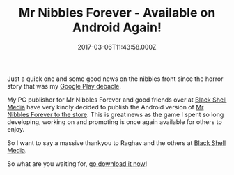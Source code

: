 ﻿---
coverImage: /posts/mr-nibbles-forever-available-on-android-again/cover.jpg
date: '2017-03-06T11:43:58.000Z'
tags:
  - android
  - ban
  - nibbles
  - publisher
  - store
  - success
title: Mr Nibbles Forever - Available on Android Again!
oldUrl: /mr-nibbles-forever/mr-nibbles-forever-available-on-android-again
---

Just a quick one and some good news on the nibbles front since the horror story that was my [Google Play debacle](https://www.mikecann.blog/misc/why-i-probably-wont-be-making-another-mobile-game-ever-again/).

My PC publisher for Mr Nibbles Forever and good friends over at [Black Shell Media](https://blackshellmedia.com/) have very kindly decided to publish the Android version of [Mr Nibbles Forever to the store](https://play.google.com/store/apps/details?id=com.blackshellmedia.mrnibblesforever). This is great news as the game I spent so long developing, working on and promoting is once again available for others to enjoy.

<!-- more -->

So I want to say a massive thankyou to Raghav and the others at [Black Shell Media](https://blackshellmedia.com/).

So what are you waiting for, [go download it now](https://play.google.com/store/apps/details?id=com.blackshellmedia.mrnibblesforever)!
